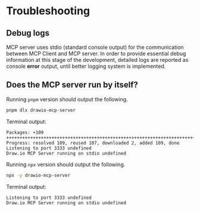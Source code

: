 # Troubleshooting

## Debug logs

MCP server uses stdio (standard console output) for the communication between MCP Client and MCP server. In order to provide essential debug information at this stage of the development, detailed logs are reported as console **error** output, until better logging system is implemented.

## Does the MCP server run by itself?

Running `pnpm` version should output the following.

```sh
pnpm dlx drawio-mcp-server
```

Terminal output:

```
Packages: +109
+++++++++++++++++++++++++++++++++++++++++++++++++++++++++++++++++++++++++++++++++++++++++++++++++++++++++++++
Progress: resolved 109, reused 107, downloaded 2, added 109, done
Listening to port 3333 undefined
Draw.io MCP Server running on stdio undefined
```

Running `npx` version should output the following.

```sh
npx -y drawio-mcp-server
```

Terminal output:
``` 
Listening to port 3333 undefined
Draw.io MCP Server running on stdio undefined
```
